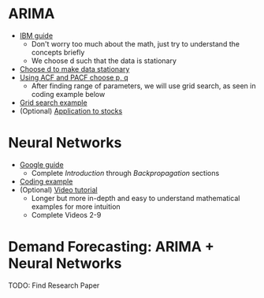 # ARIMA
* [IBM guide](https://www.ibm.com/think/topics/arima-model)
  * Don't worry too much about the math, just try to understand the concepts briefly
  * We choose d such that the data is stationary
* [Choose d to make data stationary](https://youtu.be/UzlDXFJZpZc?si=B1tt0NAxl7z_IJsP)
* [Using ACF and PACF choose p, q](https://youtu.be/ZTm8PJdFS-4?si=sSOQFcoblunkpH0_)
  * After finding range of parameters, we will use grid search, as seen in coding example below
* [Grid search example](https://www.influxdata.com/blog/python-ARIMA-tutorial-influxDB/#heading1)
* (Optional) [Application to stocks](https://www.investopedia.com/terms/a/autoregressive-integrated-moving-average-arima.asp)

# Neural Networks
* [Google guide](https://developers.google.com/machine-learning/crash-course/neural-networks)
  * Complete *Introduction* through *Backpropagation* sections
* [Coding example](https://www.geeksforgeeks.org/artificial-neural-network-in-tensorflow/)
* (Optional) [Video tutorial](https://www.youtube.com/watch?v=CqOfi41LfDw&list=PLblh5JKOoLUIxGDQs4LFFD--41Vzf-ME1&index=2&ab_channel=StatQuestwithJoshStarmer)
  * Longer but more in-depth and easy to understand mathematical examples for more intuition
  * Complete Videos 2-9

# Demand Forecasting: ARIMA + Neural Networks
TODO: Find Research Paper